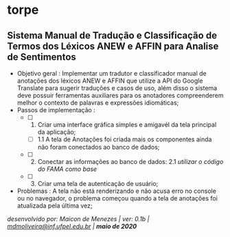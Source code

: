 # torpe
## Sistema Manual de Tradução e Classificação de Termos  dos Léxicos ANEW e AFFIN para Analise de Sentimentos
* Objetivo geral : 
  Implementar um tradutor e classificador manual de anotações dos léxicos ANEW e AFFIN que utilize a API do Google Translate para sugerir traduções e casos de uso, além disso o sistema deve possuir ferramentas auxiliares para os anotadores compreenderem melhor o contexto de palavras e expressões idiomáticas;
* Passos de implementação :
  - [ ] 1. Criar uma interface gráfica simples e amigavél da tela principal da aplicação;
    - [ ] 1.1 A tela de Anotações foi criada mais os componentes ainda não foram conectados ao banco de dados;
  - [ ] 2. Conectar as informações ao banco de dados:
    2.1 _utilizar o código do FAMA como base_
  - [ ] 3. Criar uma tela de autenticação de usuário;
* Problemas :
  A tela não está renderizando e não acusa erro no console ou no navegador, o problema começou quando a tela de anotações foi atualizada pela última vez;

_desenvolvido por: Maicon de Menezes | ver: 0.1b | mdmoliveira@inf.ufpel.edu.br | **maio de 2020**_
